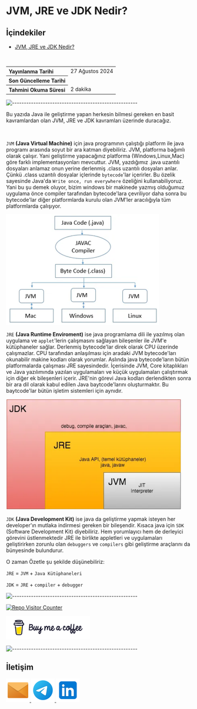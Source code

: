 # JVM, JRE ve JDK Nedir?

## **İçindekiler**

- [JVM, JRE ve JDK Nedir?](#jvm-jre-ve-jdk-nedir)

<br>

<table>
  <tr>
    <th style="text-align: left; font-weight: bold;">Yayınlanma Tarihi</th>
    <td style="text-align: left;">27 Ağustos 2024</td>
  </tr>
  <tr>
    <th style="text-align: left; font-weight: bold;">Son Güncelleme Tarihi</th>
    <td style="text-align: left;"></td>
  </tr>
  <tr>
    <th style="text-align: left; font-weight: bold;">Tahmini Okuma Süresi</th>
    <td style="text-align: left;">2 dakika</td>
  </tr>
</table>


![-----------------------------------------------------](../../../Readme%20Resources/Çizgi.png)

Bu yazıda Java ile geliştirme yapan herkesin bilmesi gereken en basit kavramlardan olan JVM, JRE ve JDK kavramları üzerinde duracağız.

<br>

`JVM` **(Java Virtual Machine)** için java programının çalıştığı platform ile java programı arasında soyut bir ara katman diyebiliriz.
JVM, platforma bağımlı olarak çalışır. Yani geliştirme yapacağınız platforma (Windows,Linux,Mac) göre farklı implementasyonları mevcuttur.
JVM, yazdığımız .java uzantılı dosyaları anlamaz onun yerine derlenmiş .class uzantılı dosyaları anlar. Çünkü .class uzantılı dosyalar
içlerinde `bytecode`'lar içerirler. Bu özelik sayesinde Java'da `Write once, run everywhere` özeliğini kullanabiliyoruz. Yani bu şu demek oluyor,
bizim windows bir makinede yazmış olduğumuz uygulama önce compiler tarafından bytecode'lara çevriliyor daha sonra bu bytecode'lar diğer platformlarda
kurulu olan JVM'ler aracılığıyla tüm platformlarda çalışıyor.

<img src="./Resources/1.webp" alt="JVM Çalışma Prensibi" height="300"/>

<br>

`JRE` **(Java Runtime Enviroment)** ise java programlama dili ile yazılmış olan uygulama ve `applet`'lerin çalışmasını sağlayan bileşenler ile JVM'e kütüphaneler sağlar.
Derlenmiş bytecode'lar direk olarak CPU üzerinde çalışmazlar. CPU tarafından anlaşılması için aradaki JVM bytecode'ları okunabilir makine kodları olarak yorumlar.
Aslında java bytecode'ların bütün platformalarda çalışması JRE sayesindedir. İçerisinde JVM, Core kitaplıkları ve Java yazılımında yazılan uygulamaları
ve küçük uygulamaları çalıştırmak için diğer ek bileşenleri içerir. JRE'nin görevi Java kodları derlendikten sonra bir ara dil olarak kabul edilen
Java baytcode'larını oluşturmaktır. Bu baytcode'lar bütün işletim sistemleri için aynıdır.

<img src="./Resources/2.webp" alt="JDK - JRE - JVM Genel Resim" height="300"/>

<br>

`JDK` **(Java Development Kit)** ise java da geliştirme yapmak isteyen her developer'ın mutlaka indirmesi gereken bir bileşendir.
Kısaca java için `SDK` (Software Development Kit) diyebiliriz. Hem yorumlayıcı hem de derleyici görevini üstlenmektedir
JRE ile birlikte appletleri ve uygulamaları geliştirirken zorunlu olan `debuggers` ve `compilers` gibi geliştirme araçlarını da bünyesinde bulundurur.

O zaman Özetle şu şekilde düşünebiliriz:

`JRE` = `JVM` + `Java Kütüphaneleri`

`JDK` = `JRE` + `compiler` + `debugger`


![-----------------------------------------------------](../../../Readme%20Resources/Çizgi.png)

<a href="https://github.com/mustafatoktas/W.BE_RepoVisitorCounterAPI" target="_blank"> <img src="https://toktasoft.com/api/github2/repo-visitor-counter.php?repo=swbfnkpy58v7gha&show_repo_name=1&show_date=1&show_brand=0" alt="Repo Visitor Counter"/> </a>

<a href="https://buymeacoffee.com/mustafatoktas" target="_blank"> <img src="./../../../Readme Resources/İletişim/Buy Me a Coffee.png" alt="Buy Me a Coffee" height="64"/> </a>


![-----------------------------------------------------](../../../Readme%20Resources/Çizgi.png)

## İletişim

<a href="mailto:info@mustafatoktas.com"              target="_blank"> <img src="./../../../Readme Resources/İletişim/Mail.png"     alt="Mail"     width="64"/> </a>
<a href="https://t.me/mustafatoktas00"               target="_blank"> <img src="./../../../Readme Resources/İletişim/Telegram.png" alt="Telegram" width="64"/> </a>
<a href="https://www.linkedin.com/in/mustafatoktas/" target="_blank"> <img src="./../../../Readme Resources/İletişim/LinkedIn.png" alt="LinkedIn" width="64"/> </a>